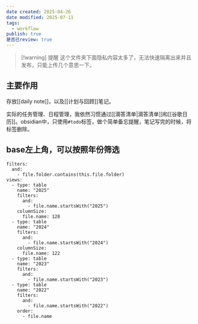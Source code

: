 ```yaml
---
date created: 2025-04-26
date modified: 2025-07-11
tags:
  - workflow
publish: true
是否已review: true
---
```


> [!warning] 提醒
> 这个文件夹下面隐私内容太多了，无法快速隔离出来并且发布，只能上传几个意思一下。

## 主要作用

存放[[daily note]]，以及[[计划与回顾]]笔记。

实际的任务管理、日程管理，我依然习惯通过[[滴答清单|滴答清单]]和[[谷歌日历]]。obsidian中，只使用`#todo`标签，做个简单备忘提醒，笔记写完的时候，将标签删除。

## base左上角，可以按照年份筛选

```base
filters:
  and:
    - file.folder.contains(this.file.folder)
views:
  - type: table
    name: "2025"
    filters:
      and:
        - file.name.startsWith("2025")
    columnSize:
      file.name: 128
  - type: table
    name: "2024"
    filters:
      and:
        - file.name.startsWith("2024")
    columnSize:
      file.name: 122
  - type: table
    name: "2023"
    filters:
      and:
        - file.name.startsWith("2023")
  - type: table
    name: "2022"
    filters:
      and:
        - file.name.startsWith("2022")
    order:
      - file.name

```
